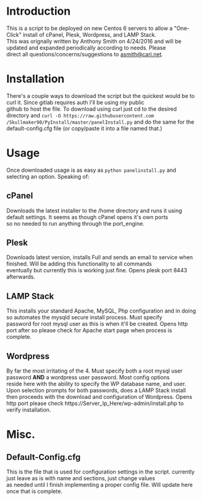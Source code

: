 Introduction
======

This is a script to be deployed on new Centos 6 servers to allow a "One-Click" install of cPanel, Plesk, Wordpress, and LAMP Stack.  
This was orignally written by Anthony Smith on 4/24/2016 and will be updated and expanded periodically according to needs. Please  
direct all questions/concerns/suggestions to asmith@cari.net.

Installation
=======

There's a couple ways to download the script but the quickest would be to curl it. Since gitlab requires auth I'll be using my public  
github to host the file. To download using curl just cd to the desired directory and `curl -O https://raw.githubusercontent.com
/Skullmaker90/PyInstall/master/panelInstall.py` and do the same for the default-config.cfg file (or copy/paste it into a file named that.)

Usage
=======

Once downloaded usage is as easy as `python panelinstall.py` and selecting an option. Speaking of:

cPanel
-----------

Downloads the latest installer to the /home directory and runs it using default settings. It seems as though cPanel opens it's own ports  
so no needed to run anything through the port_engine.

Plesk
-----------

Downloads latest version, installs Full and sends an email to service when finished. Will be adding this functionality to all commands  
eventually but currently this is working just fine. Opens plesk port 8443 afterwards.

LAMP Stack
------------

This installs your standard Apache, MySQL, Php configuration and in doing so automates the mysqld secure install process. Must specify  
password for root mysql user as this is when it'll be created. Opens http port after so please check for Apache start page when process is  
complete.

Wordpress
------------

By far the most irritating of the 4. Must specify both a root mysql user password **AND** a wordpress user password. Most config options  
reside here with the ability to specify the WP database name, and user. Upon selection prompts for both passwords, does a LAMP Stack install  
then proceeds with the download and configuration of Wordpress. Opens http port please check https://Server_Ip_Here/wp-admin/install.php to  
verify installation.

Misc.
=========

Default-Config.cfg
-----------

This is the file that is used for configuration settings in the script. currently just leave as is with name and sections, just change values  
as needed until I finish implementing a proper config file. Will update here once that is complete.